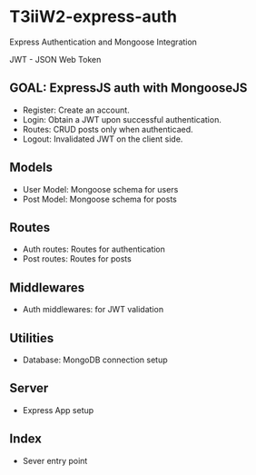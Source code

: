 # T3iiW2-express-auth
Express Authentication and Mongoose Integration

JWT - JSON Web Token

## GOAL: ExpressJS auth with MongooseJS

- Register: Create an account.
- Login: Obtain a JWT upon successful authentication.
- Routes: CRUD posts only when authenticaed.
- Logout: Invalidated JWT on the client side.

## Models
- User Model: Mongoose schema for users
- Post Model: Mongoose schema for posts

## Routes
- Auth routes: Routes for authentication
- Post routes: Routes for posts

## Middlewares
- Auth middlewares: for JWT validation

## Utilities
- Database: MongoDB connection setup

## Server
- Express App setup

## Index
- Sever entry point